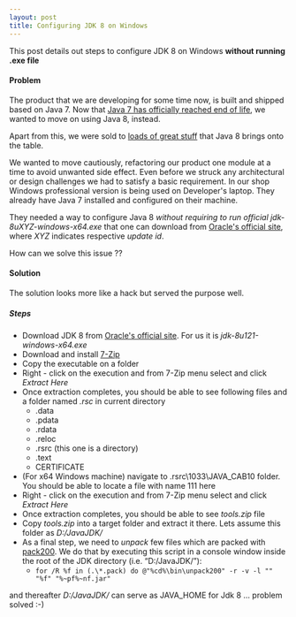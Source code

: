 ```yaml
---
layout: post
title: Configuring JDK 8 on Windows
---
```


This post details out steps to configure JDK 8 on Windows **without running .exe file**

#### Problem

The product that we are developing for some time now, is built and shipped based on Java 7.
Now that [Java 7 has officially reached end of life](https://www.java.com/en/download/faq/java_7.xml), we wanted to move on using Java 8, instead. 

Apart from this, we were sold to [loads of great stuff](https://www.javacodegeeks.com/2014/03/8-new-features-for-java-8.html) that Java 8 brings onto the table.

We wanted to move cautiously, refactoring our product one module at a time to avoid unwanted side effect.
Even before we struck any architectural or design challenges we had to satisfy a basic requirement.
In our shop Windows professional version is being used on Developer's laptop.
They already have Java 7 installed and configured on their machine. 

They needed a way to configure Java 8 *without requiring to run official jdk-8uXYZ-windows-x64.exe* that one can download from [Oracle's official site](http://www.oracle.com/technetwork/java/javase/downloads/jdk8-downloads-2133151.html), where *XYZ* indicates respective *update id*.

How can we solve this issue ??

#### Solution

The solution looks more like a hack but served the purpose well.

##### Steps

* Download JDK 8 from [Oracle's official site](http://www.oracle.com/technetwork/java/javase/downloads/jdk8-downloads-2133151.html). For us it is *jdk-8u121-windows-x64.exe*
* Download and install [7-Zip](http://www.7-zip.org/)
* Copy the executable on a folder
* Right - click on the execution and from 7-Zip menu select and click *Extract Here*
* Once extraction completes, you should be able to see following files and a folder named *.rsc* in current directory
	* .data
	* .pdata
	* .rdata
	* .reloc
	* .rsrc (this one is a directory)
	* .text
	* CERTIFICATE
* (For x64 Windows machine) navigate to .rsrc\1033\JAVA_CAB10 folder. You should be able to locate a file with name 111 here
* Right - click on the execution and from 7-Zip menu select and click *Extract Here*
* Once extraction completes, you should be able to see *tools.zip* file
* Copy *tools.zip* into a target folder and extract it there. Lets assume this folder as *D:/JavaJDK/*
* As a final step, we need to *unpack* few files which are packed with [pack200](http://docs.oracle.com/javase/8/docs/technotes/tools/unix/pack200.html). We do that by executing this script in a console window inside the root of the JDK directory (i.e. “D:/JavaJDK/”):
	* `for /R %f in (.\*.pack) do @"%cd%\bin\unpack200" -r -v -l "" "%f" "%~pf%~nf.jar"`

and thereafter *D:/JavaJDK/* can serve as JAVA_HOME for Jdk 8 ... problem solved :-) 



